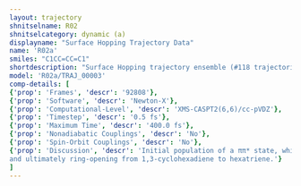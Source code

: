 ```yaml
---
layout: trajectory
shnitselname: R02
shnitselcategory: dynamic (a)
displayname: "Surface Hopping Trajectory Data"
name: 'R02a'
smiles: "C1CC=CC=C1"
shortdescription: "Surface Hopping trajectory ensemble (#118 trajectories)"
model: 'R02a/TRAJ_00003'
comp-details: [
{'prop': 'Frames', 'descr': '92808'},
{'prop': 'Software', 'descr': 'Newton-X'},
{'prop': 'Computational-Level', 'descr': 'XMS-CASPT2(6,6)/cc-pVDZ'},
{'prop': 'Timestep', 'descr': '0.5 fs'},
{'prop': 'Maximum Time', 'descr': '400.0 fs'},
{'prop': 'Nonadiabatic Couplings', 'descr': 'No'},
{'prop': 'Spin-Orbit Couplings', 'descr': 'No'},
{'prop': 'Discussion', 'descr': 'Initial population of a ππ* state, which can depopulate via a σσ* state inducing a breakage of a bond, 
and ultimately ring-opening from 1,3-cyclohexadiene to hexatriene.'}
]
---
```

